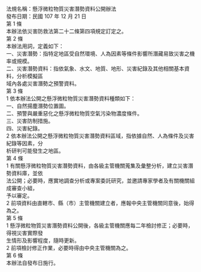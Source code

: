 法規名稱：懸浮微粒物質災害潛勢資料公開辦法  
發布日期：民國 107 年 12 月 21 日  
第 1 條  
本辦法依災害防救法第二十二條第四項規定訂定之。  
第 2 條  
本辦法用詞，定義如下：  
一、災害潛勢：指特定地區受自然環境、人為因素等條件影響所潛藏易致災害之機率或規模。  
二、災害潛勢資料：指依氣象、水文、地質、地形、災害紀錄及其他相關基本資料，分析模擬區  
域內各處災害潛勢之預警資料。  
第 3 條  
1 依本辦法公開之懸浮微粒物質災害潛勢資料種類如下：  
一、自然揚塵潛勢位置圖。  
二、預警與嚴重惡化之懸浮微粒物質空氣污染物濃度條件。  
三、災害防制措施。  
四、災害紀錄。  
2 依本辦法公開之懸浮微粒物質災害潛勢資料區域，指依據自然、人為條件及災害紀錄等因素，分  
析研判可能發生之地區。  
第 4 條  
1 有關懸浮微粒物質災害潛勢資料，由各級主管機關蒐集及彙整分析，建立災害潛勢資料庫，並依  
法公開；必要時，應實地調查分析或專案委託研究，並邀請專家學者及有關機關組成審查小組，  
予以審定。  
2 前項資料由直轄市、縣（市）主管機關建立者，應報中央主管機關同意後，始得為之。  
第 5 條  
1 懸浮微粒物質災害潛勢資料公開後，各級主管機關應每二年檢討修正；必要時，得視災害實際發  
生情形及影響程度，隨時更新。  
2 前項檢討修正作業，必要時得由中央主管機關為之。  
第 6 條  
本辦法自發布日施行。  


